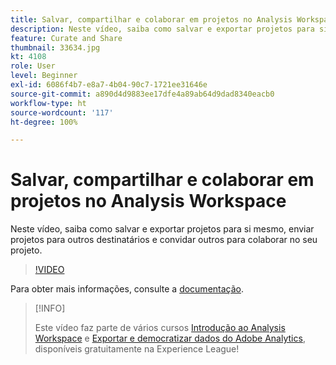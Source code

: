 ```yaml
---
title: Salvar, compartilhar e colaborar em projetos no Analysis Workspace
description: Neste vídeo, saiba como salvar e exportar projetos para si mesmo, enviar projetos para outros destinatários e convidar outros para colaborar no seu projeto.
feature: Curate and Share
thumbnail: 33634.jpg
kt: 4108
role: User
level: Beginner
exl-id: 6086f4b7-e8a7-4b04-90c7-1721ee31646e
source-git-commit: a890d4d9883ee17dfe4a89ab64d9dad8340eacb0
workflow-type: ht
source-wordcount: '117'
ht-degree: 100%

---
```


# Salvar, compartilhar e colaborar em projetos no Analysis Workspace

Neste vídeo, saiba como salvar e exportar projetos para si mesmo, enviar projetos para outros destinatários e convidar outros para colaborar no seu projeto.

>[!VIDEO](https://video.tv.adobe.com/v/30993/?quality=12)

Para obter mais informações, consulte a [documentação](https://experienceleague.adobe.com/docs/analytics/analyze/analysis-workspace/curate-share/send-schedule-files.html?lang=pt-BR).

>[!INFO]
>
> Este vídeo faz parte de vários cursos [Introdução ao Analysis Workspace](https://experienceleague.adobe.com/?recommended=Analytics-U-1-2020.1.workspace&amp;lang=pt-BR) e [Exportar e democratizar dados do Adobe Analytics](https://experienceleague.adobe.com/?recommended=Analytics-A-1-2022.1.democratizing), disponíveis gratuitamente na Experience League!

